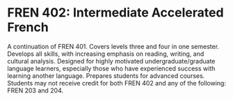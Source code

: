 # FREN 402: Intermediate Accelerated French

A continuation of FREN 401. Covers levels three and four in one semester. Develops all skills, with increasing emphasis on reading, writing, and cultural analysis. Designed for highly motivated undergraduate/graduate language learners, especially those who have experienced success with learning another language. Prepares students for advanced courses. Students may not receive credit for both FREN 402 and any of the following: FREN 203 and 204.